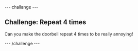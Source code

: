 \--- challange \---

## Challenge: Repeat 4 times

Can you make the doorbell repeat 4 times to be really annoying!

\--- /challenge \---